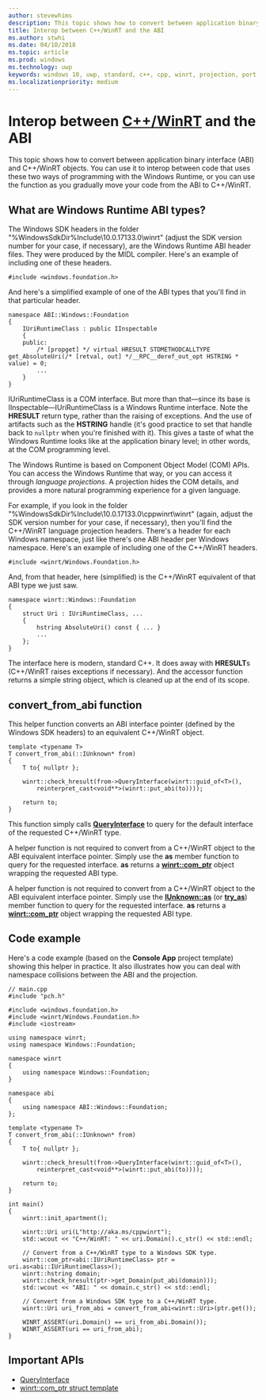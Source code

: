 ```yaml
---
author: stevewhims
description: This topic shows how to convert between application binary interface (ABI) and C++/WinRT objects.
title: Interop between C++/WinRT and the ABI
ms.author: stwhi
ms.date: 04/10/2018
ms.topic: article
ms.prod: windows
ms.technology: uwp
keywords: windows 10, uwp, standard, c++, cpp, winrt, projection, port, migrate, interop, ABI
ms.localizationpriority: medium
---
```


# Interop between [C++/WinRT](intro-to-using-cpp-with-winrt.md) and the ABI
This topic shows how to convert between application binary interface (ABI) and C++/WinRT objects. You can use it to interop between code that uses these two ways of programming with the Windows Runtime, or you can use the function as you gradually move your code from the ABI to C++/WinRT.

## What are Windows Runtime ABI types?
The Windows SDK headers in the folder "%WindowsSdkDir%Include\10.0.17133.0\winrt" (adjust the SDK version number for your case, if necessary), are the Windows Runtime ABI header files. They were produced by the MIDL compiler. Here's an example of including one of these headers.

```
#include <windows.foundation.h>
```

And here's a simplified example of one of the ABI types that you'll find in that particular header.

```
namespace ABI::Windows::Foundation
{
	IUriRuntimeClass : public IInspectable
	{
	public:
		/* [propget] */ virtual HRESULT STDMETHODCALLTYPE get_AbsoluteUri(/* [retval, out] */__RPC__deref_out_opt HSTRING * value) = 0;
		...
	}
}
```

IUriRuntimeClass is a COM interface. But more than that&mdash;since its base is IInspectable&mdash;IUriRuntimeClass is a Windows Runtime interface. Note the **HRESULT** return type, rather than the raising of exceptions. And the use of artifacts such as the **HSTRING** handle (it's good practice to set that handle back to `nullptr` when you're finished with it). This gives a taste of what the Windows Runtime looks like at the application binary level; in other words, at the COM programming level.

The Windows Runtime is based on Component Object Model (COM) APIs. You can access the Windows Runtime that way, or you can access it through *language projections*. A projection hides the COM details, and provides a more natural programming experience for a given language.

For example, if you look in the folder "%WindowsSdkDir%Include\10.0.17133.0\cppwinrt\winrt" (again, adjust the SDK version number for your case, if necessary), then you'll find the C++/WinRT language projection headers. There's a header for each Windows namespace, just like there's one ABI header per Windows namespace. Here's an example of including one of the C++/WinRT headers.

```cppwinrt
#include <winrt/Windows.Foundation.h>
```

And, from that header, here (simplified) is the C++/WinRT equivalent of that ABI type we just saw.

```
namespace winrt::Windows::Foundation
{
	struct Uri : IUriRuntimeClass, ...
	{
		hstring AbsoluteUri() const { ... }
		...
	};
}
```

The interface here is modern, standard C++. It does away with **HRESULT**s (C++/WinRT raises exceptions if necessary). And the accessor function returns a simple string object, which is cleaned up at the end of its scope.

## convert_from_abi function
This helper function converts an ABI interface pointer (defined by the Windows SDK headers) to an equivalent C++/WinRT object.

```cppwinrt
template <typename T>
T convert_from_abi(::IUnknown* from)
{
	T to{ nullptr };

	winrt::check_hresult(from->QueryInterface(winrt::guid_of<T>(),
		reinterpret_cast<void**>(winrt::put_abi(to))));

	return to;
}
```

This function simply calls [**QueryInterface**](https://msdn.microsoft.com/library/windows/desktop/ms682521) to query for the default interface of the requested C++/WinRT type.

A helper function is not required to convert from a C++/WinRT object to the
ABI equivalent interface pointer. Simply use the **as** member function to query for the
requested interface. **as** returns a [**winrt::com_ptr**](/uwp/cpp-ref-for-winrt/com-ptr) object wrapping the requested ABI type.

A helper function is not required to convert from a C++/WinRT object to the ABI equivalent interface pointer. Simply use the [**IUnknown::as**](/uwp/cpp-ref-for-winrt/windows-foundation-iunknown#iunknownas-function) (or [**try_as**](/uwp/cpp-ref-for-winrt/windows-foundation-iunknown#iunknowntryas-function)) member function to query for the requested interface. **as** returns a [**winrt::com_ptr**](/uwp/cpp-ref-for-winrt/com-ptr) object wrapping the requested ABI type.

## Code example
Here's a code example (based on the **Console App** project template) showing this helper in practice. It also illustrates how you can deal with namespace collisions between the ABI and the projection.

```cppwinrt
// main.cpp
#include "pch.h"

#include <windows.foundation.h>
#include <winrt/Windows.Foundation.h>
#include <iostream>

using namespace winrt;
using namespace Windows::Foundation;

namespace winrt
{
	using namespace Windows::Foundation;
}

namespace abi
{
	using namespace ABI::Windows::Foundation;
};

template <typename T>
T convert_from_abi(::IUnknown* from)
{
	T to{ nullptr };

	winrt::check_hresult(from->QueryInterface(winrt::guid_of<T>(),
		reinterpret_cast<void**>(winrt::put_abi(to))));

	return to;
}

int main()
{
	winrt::init_apartment();

	winrt::Uri uri(L"http://aka.ms/cppwinrt");
	std::wcout << "C++/WinRT: " << uri.Domain().c_str() << std::endl;

	// Convert from a C++/WinRT type to a Windows SDK type.
	winrt::com_ptr<abi::IUriRuntimeClass> ptr = uri.as<abi::IUriRuntimeClass>();
	winrt::hstring domain;
	winrt::check_hresult(ptr->get_Domain(put_abi(domain)));
	std::wcout << "ABI: " << domain.c_str() << std::endl;

	// Convert from a Windows SDK type to a C++/WinRT type.
	winrt::Uri uri_from_abi = convert_from_abi<winrt::Uri>(ptr.get());

	WINRT_ASSERT(uri.Domain() == uri_from_abi.Domain());
	WINRT_ASSERT(uri == uri_from_abi);
}
```

## Important APIs
* [QueryInterface](https://msdn.microsoft.com/library/windows/desktop/ms682521)
* [winrt::com_ptr struct template](/uwp/cpp-ref-for-winrt/com-ptr)
